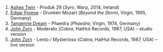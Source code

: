 1. [Aphex Twin](http://musicbrainz.org/artist/f22942a1-6f70-4f48-866e-238cb2308fbd) - Produk 29 (_Syro_, Warp, 2014, Ireland)
1. [Edgar Froese](http://musicbrainz.org/artist/610a62e8-541b-42e4-a3fe-8dd595be93a8) - Drunken Mozart (_Beyond the Storm_, Virgin, 1995, Germany)
1. [Tangerine Dream](http://musicbrainz.org/artist/23d8426c-18c7-46e6-a51d-7395bd43c641) - Phaedra (_Phaedra_, Virgin, 1974, Germany)
1. [John Zorn](http://musicbrainz.org/artist/7ec4a553-73e5-4c0d-a071-a82b83a309e6) - Moderato (_Cobra_, HatHut Records, 1987, USA) – studio version
1. [John Zorn](http://musicbrainz.org/artist/7ec4a553-73e5-4c0d-a071-a82b83a309e6) - Lento / Mysterioso (_Cobra_, HatHut Records, 1987, USA) – live version